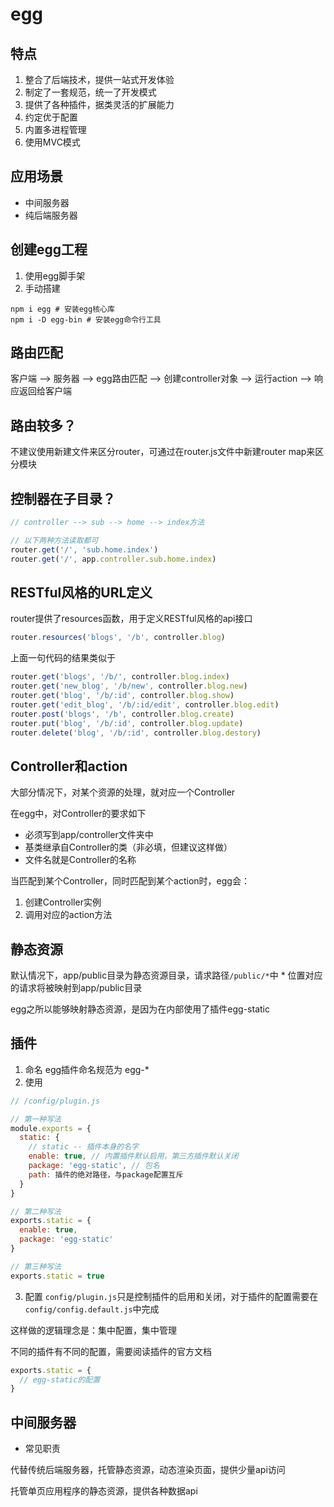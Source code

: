 # egg

## 特点
1. 整合了后端技术，提供一站式开发体验
2. 制定了一套规范，统一了开发模式
3. 提供了各种插件，据类灵活的扩展能力
4. 约定优于配置
5. 内置多进程管理
6. 使用MVC模式

## 应用场景
- 中间服务器
- 纯后端服务器

## 创建egg工程
1. 使用egg脚手架
2. 手动搭建

```shell
npm i egg # 安装egg核心库
npm i -D egg-bin # 安装egg命令行工具
```

## 路由匹配

客户端 --> 服务器 --> egg路由匹配 --> 创建controller对象 --> 运行action --> 响应返回给客户端

## 路由较多？

不建议使用新建文件来区分router，可通过在router.js文件中新建router map来区分模块

## 控制器在子目录？

```js
// controller --> sub --> home --> index方法

// 以下两种方法读取都可
router.get('/', 'sub.home.index')
router.get('/', app.controller.sub.home.index)
```

## RESTful风格的URL定义

router提供了resources函数，用于定义RESTful风格的api接口

```js
router.resources('blogs', '/b', controller.blog)
```

上面一句代码的结果类似于

```js
router.get('blogs', '/b/', controller.blog.index)
router.get('new_blog', '/b/new', controller.blog.new)
router.get('blog', '/b/:id', controller.blog.show)
router.get('edit_blog', '/b/:id/edit', controller.blog.edit)
router.post('blogs', '/b', controller.blog.create)
router.put('blog', '/b/:id', controller.blog.update)
router.delete('blog', '/b/:id', controller.blog.destory)
```


## Controller和action

大部分情况下，对某个资源的处理，就对应一个Controller

在egg中，对Controller的要求如下
- 必须写到app/controller文件夹中
- 基类继承自Controller的类（非必填，但建议这样做）
- 文件名就是Controller的名称

当匹配到某个Controller，同时匹配到某个action时，egg会：
1. 创建Controller实例
2. 调用对应的action方法

## 静态资源

默认情况下，app/public目录为静态资源目录，请求路径`/public/*`中 * 位置对应的请求将被映射到app/public目录

egg之所以能够映射静态资源，是因为在内部使用了插件egg-static


## 插件

1. 命名 egg插件命名规范为 egg-*
2. 使用
```js
// /config/plugin.js

// 第一种写法
module.exports = {
  static: {
    // static -- 插件本身的名字
    enable: true, // 内置插件默认启用，第三方插件默认关闭
    package: 'egg-static', // 包名
    path: 插件的绝对路径，与package配置互斥
  }
}

// 第二种写法
exports.static = {
  enable: true,
  package: 'egg-static'
}

// 第三种写法
exports.static = true

```
3. 配置
`config/plugin.js`只是控制插件的启用和关闭，对于插件的配置需要在`config/config.default.js`中完成

这样做的逻辑理念是：集中配置，集中管理

不同的插件有不同的配置，需要阅读插件的官方文档

```js
exports.static = {
  // egg-static的配置
}
```


## 中间服务器

- 常见职责
 
代替传统后端服务器，托管静态资源，动态渲染页面，提供少量api访问

托管单页应用程序的静态资源，提供各种数据api
